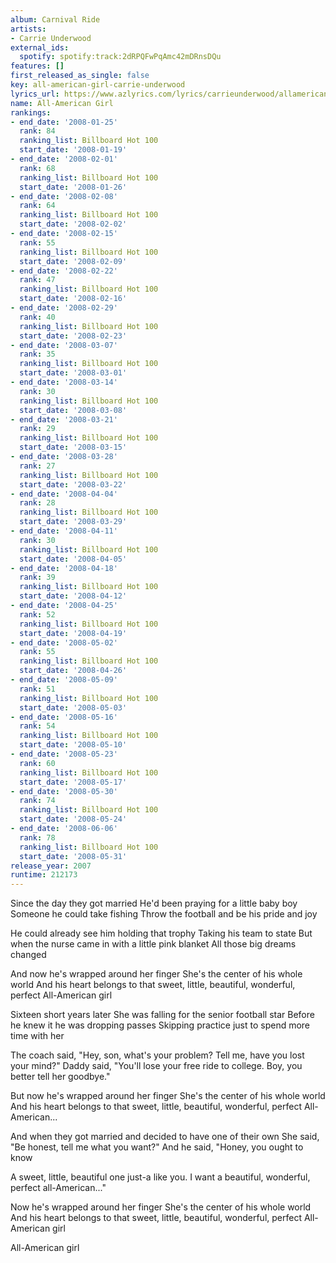 ```yaml
---
album: Carnival Ride
artists:
- Carrie Underwood
external_ids:
  spotify: spotify:track:2dRPQFwPqAmc42mDRnsDQu
features: []
first_released_as_single: false
key: all-american-girl-carrie-underwood
lyrics_url: https://www.azlyrics.com/lyrics/carrieunderwood/allamericangirl.html
name: All-American Girl
rankings:
- end_date: '2008-01-25'
  rank: 84
  ranking_list: Billboard Hot 100
  start_date: '2008-01-19'
- end_date: '2008-02-01'
  rank: 68
  ranking_list: Billboard Hot 100
  start_date: '2008-01-26'
- end_date: '2008-02-08'
  rank: 64
  ranking_list: Billboard Hot 100
  start_date: '2008-02-02'
- end_date: '2008-02-15'
  rank: 55
  ranking_list: Billboard Hot 100
  start_date: '2008-02-09'
- end_date: '2008-02-22'
  rank: 47
  ranking_list: Billboard Hot 100
  start_date: '2008-02-16'
- end_date: '2008-02-29'
  rank: 40
  ranking_list: Billboard Hot 100
  start_date: '2008-02-23'
- end_date: '2008-03-07'
  rank: 35
  ranking_list: Billboard Hot 100
  start_date: '2008-03-01'
- end_date: '2008-03-14'
  rank: 30
  ranking_list: Billboard Hot 100
  start_date: '2008-03-08'
- end_date: '2008-03-21'
  rank: 29
  ranking_list: Billboard Hot 100
  start_date: '2008-03-15'
- end_date: '2008-03-28'
  rank: 27
  ranking_list: Billboard Hot 100
  start_date: '2008-03-22'
- end_date: '2008-04-04'
  rank: 28
  ranking_list: Billboard Hot 100
  start_date: '2008-03-29'
- end_date: '2008-04-11'
  rank: 30
  ranking_list: Billboard Hot 100
  start_date: '2008-04-05'
- end_date: '2008-04-18'
  rank: 39
  ranking_list: Billboard Hot 100
  start_date: '2008-04-12'
- end_date: '2008-04-25'
  rank: 52
  ranking_list: Billboard Hot 100
  start_date: '2008-04-19'
- end_date: '2008-05-02'
  rank: 55
  ranking_list: Billboard Hot 100
  start_date: '2008-04-26'
- end_date: '2008-05-09'
  rank: 51
  ranking_list: Billboard Hot 100
  start_date: '2008-05-03'
- end_date: '2008-05-16'
  rank: 54
  ranking_list: Billboard Hot 100
  start_date: '2008-05-10'
- end_date: '2008-05-23'
  rank: 60
  ranking_list: Billboard Hot 100
  start_date: '2008-05-17'
- end_date: '2008-05-30'
  rank: 74
  ranking_list: Billboard Hot 100
  start_date: '2008-05-24'
- end_date: '2008-06-06'
  rank: 78
  ranking_list: Billboard Hot 100
  start_date: '2008-05-31'
release_year: 2007
runtime: 212173
---
```

Since the day they got married
He'd been praying for a little baby boy
Someone he could take fishing
Throw the football and be his pride and joy

He could already see him holding that trophy
Taking his team to state
But when the nurse came in with a little pink blanket
All those big dreams changed

And now he's wrapped around her finger
She's the center of his whole world
And his heart belongs to that sweet, little, beautiful, wonderful, perfect
All-American girl

Sixteen short years later
She was falling for the senior football star
Before he knew it he was dropping passes
Skipping practice just to spend more time with her

The coach said, "Hey, son, what's your problem?
Tell me, have you lost your mind?"
Daddy said, "You'll lose your free ride to college.
Boy, you better tell her goodbye."

But now he's wrapped around her finger
She's the center of his whole world
And his heart belongs to that sweet, little, beautiful, wonderful, perfect
All-American...

And when they got married and decided to have one of their own
She said, "Be honest, tell me what you want?"
And he said, "Honey, you ought to know

A sweet, little, beautiful one just-a like you.
I want a beautiful, wonderful, perfect all-American..."

Now he's wrapped around her finger
She's the center of his whole world
And his heart belongs to that sweet, little, beautiful, wonderful, perfect
All-American girl

All-American girl
